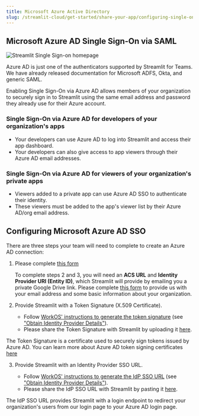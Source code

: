 ```yaml
---
title: Microsoft Azure Active Directory
slug: /streamlit-cloud/get-started/share-your-app/configuring-single-on-sso/streamlit-azure-active-directory
---
```


## Microsoft Azure AD Single Sign-On via SAML

![Streamlit Single Sign-on homepage](/images/sso_homescreen.png)

Azure AD is just one of the authenticators supported by Streamlit for Teams. We have already released documentation for Microsoft ADFS, Okta, and generic SAML.

Enabling Single Sign-On via Azure AD allows members of your organization to securely sign in to Streamlit using the same email address and password they already use for their Azure account.

### Single Sign-On via Azure AD for developers of your organization's apps

- Your developers can use Azure AD to log into Streamlit and access their app dashboard.
- Your developers can also give access to app viewers through their Azure AD email addresses.

### Single Sign-On via Azure AD for viewers of your organization's private apps

- Viewers added to a private app can use Azure AD SSO to authenticate their identity.
- These viewers must be added to the app's viewer list by their Azure AD/org email address.

## Configuring Microsoft Azure AD SSO

There are three steps your team will need to complete to create an Azure AD connection:

1. Please complete [this form](https://docs.google.com/forms/d/e/1FAIpQLSenELJzAZaBV8852b-HJMeecO_LAwYJ6zuYbXLK0lMVexCF4Q/viewform)

   To complete steps 2 and 3, you will need an **ACS URL** and **Identity Provider URI (Entity ID)**, which Streamlit will provide by emailing you a private Google Drive link. Please complete [this form](https://forms.gle/5E3pUrB8vwp66ZPc9) to provide us with your email address and some basic information about your organization.

2. Provide Streamlit with a Token Signature (X.509 Certificate).

   - Follow [WorkOS' instructions to generate the token signature](https://workos.com/docs/integrations/azure-ad-saml/overview) (see ["Obtain Identity Provider Details"](https://workos.com/docs/integrations/azure-ad-saml/obtain-identity-provider-details)).
   - Please share the Token Signature with Streamlit by uploading it [here](https://docs.google.com/forms/d/e/1FAIpQLSdtV7hdpMEgfbK4E7BqeYNTcDrT6IqjOfSvIA48SoNAeIhcgw/viewform?usp=sf_link).

<Note>

The Token Signature is a certificate used to securely sign tokens issued by Azure AD. You can learn more about Azure AD token signing certificates [here](https://docs.microsoft.com/en-us/azure/active-directory/manage-apps/manage-certificates-for-federated-single-sign-on)
</Note>

3. Provide Streamlit with an Identity Provider SSO URL.

   - Follow [WorkOS' instructions to generate the IdP SSO URL](https://workos.com/docs/integrations/azure-ad-saml/overview) (see ["Obtain Identity Provider Details"](https://workos.com/docs/integrations/azure-ad-saml/obtain-identity-provider-details)).
   - Please share the IdP SSO URL with Streamlit by pasting it [here](https://docs.google.com/forms/d/e/1FAIpQLSdtV7hdpMEgfbK4E7BqeYNTcDrT6IqjOfSvIA48SoNAeIhcgw/viewform?usp=sf_link).

<Note>

The IdP SSO URL provides Streamlit with a login endpoint to redirect your organization's users from our login page to your Azure AD login page.

</Note>
